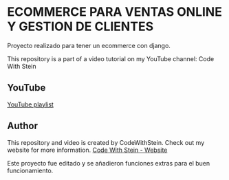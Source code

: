 # ECOMMERCE PARA VENTAS ONLINE Y GESTION DE CLIENTES

Proyecto realizado para tener un ecommerce con django.

This repository is a part of a video tutorial on my YouTube channel: Code With Stein
## YouTube
[YouTube playlist](https://www.youtube.com/watch?v=EoYFWkxXxXM&list=PLpyspNLjzwBn_Rc4Vxmucte1OiZANUtE0)



## Author
This repository and video is created by CodeWithStein. Check out my website for more information.
[Code With Stein - Website](https://codewithstein.com)

Este proyecto fue editado y se añadieron funciones extras para el buen funcionamiento.
